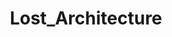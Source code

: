 ---
title: Lost_Architecture
crosslinks:
- ArchitectureVids
- identifythisfont
- BrasilOnReddit
- lewronggeneration
- DVBHistory
- WhatBuilding
- RetroFuturism
- papertowns
- paris
- LosAngeles
---